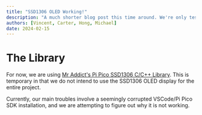 ```yaml
---
title: "SSD1306 OLED Working!"
description: "A much shorter blog post this time around. We're only testing the SSD1306 OLED display library."
authors: [Vincent, Carter, Hong, Michael]
date: 2024-02-15
---
```


# The Library
For now, we are using [Mr Addict's Pi Pico SSD1306 C/C++ Library](https://github.com/MR-Addict/Pi-Pico-SSD1306-C-Library). This is temporary in that we do not intend to use the SSD1306 OLED display for the entire project.

Currently, our main troubles involve a seemingly corrupted VSCode/Pi Pico SDK installation, and we are attempting to figure out why it is not working.
